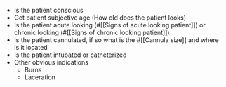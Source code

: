 - Is the patient conscious
- Get patient subjective age (How old does the patient looks)
- Is the patient acute looking (#[[Signs of acute looking patient]]) or chronic looking (#[[Signs of chronic looking patient]])
- Is the patient cannulated, if so what is the #[[Cannula size]] and where is it located
- Is the patient intubated or catheterized
- Other obvious indications
	- Burns
	- Laceration